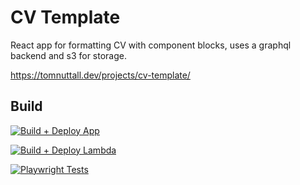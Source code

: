 # CV Template
React app for formatting CV with component blocks, uses a graphql backend and s3 for storage.

https://tomnuttall.dev/projects/cv-template/

## Build
[![Build + Deploy App](https://github.com/TomNuttall/cv-demo/actions/workflows/deploy-frontend.yml/badge.svg)](https://github.com/TomNuttall/cv-demo/actions/workflows/deploy-frontend.yml)

[![Build + Deploy Lambda](https://github.com/TomNuttall/cv-demo/actions/workflows/deploy-lambda.yml/badge.svg)](https://github.com/TomNuttall/cv-demo/actions/workflows/deploy-lambda.yml)


[![Playwright Tests](https://github.com/TomNuttall/cv-demo/actions/workflows/playwright.yml/badge.svg)](https://github.com/TomNuttall/cv-demo/actions/workflows/playwright.yml)
